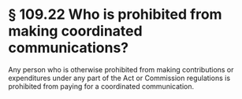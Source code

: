 # § 109.22   Who is prohibited from making coordinated communications?

Any person who is otherwise prohibited from making contributions or expenditures under any part of the Act or Commission regulations is prohibited from paying for a coordinated communication. 




